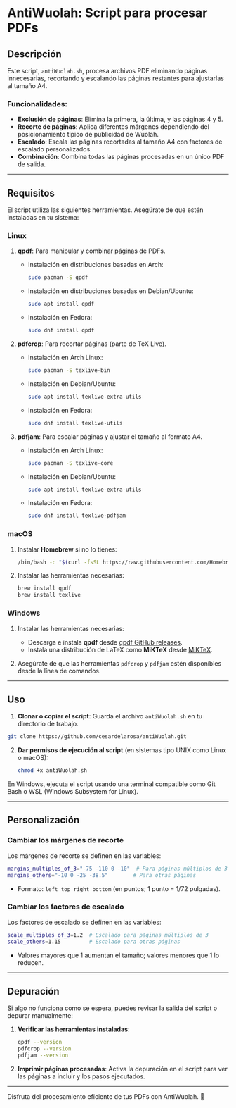 # AntiWuolah: Script para procesar PDFs

## Descripción
Este script, `antiWuolah.sh`, procesa archivos PDF eliminando páginas innecesarias, recortando y escalando las páginas restantes para ajustarlas al tamaño A4.

### Funcionalidades:
- **Exclusión de páginas**: Elimina la primera, la última, y las páginas 4 y 5.
- **Recorte de páginas**: Aplica diferentes márgenes dependiendo del posicionamiento típico de publicidad de Wuolah.
- **Escalado**: Escala las páginas recortadas al tamaño A4 con factores de escalado personalizados.
- **Combinación**: Combina todas las páginas procesadas en un único PDF de salida.

---

## Requisitos
El script utiliza las siguientes herramientas. Asegúrate de que estén instaladas en tu sistema:

### Linux
1. **qpdf**: Para manipular y combinar páginas de PDFs.
   - Instalación en distribuciones basadas en Arch:
     ```bash
     sudo pacman -S qpdf
     ```
   - Instalación en distribuciones basadas en Debian/Ubuntu:
     ```bash
     sudo apt install qpdf
     ```
   - Instalación en Fedora:
     ```bash
     sudo dnf install qpdf
     ```

2. **pdfcrop**: Para recortar páginas (parte de TeX Live).
   - Instalación en Arch Linux:
     ```bash
     sudo pacman -S texlive-bin
     ```
   - Instalación en Debian/Ubuntu:
     ```bash
     sudo apt install texlive-extra-utils
     ```
   - Instalación en Fedora:
     ```bash
     sudo dnf install texlive-utils
     ```

3. **pdfjam**: Para escalar páginas y ajustar el tamaño al formato A4.
   - Instalación en Arch Linux:
     ```bash
     sudo pacman -S texlive-core
     ```
   - Instalación en Debian/Ubuntu:
     ```bash
     sudo apt install texlive-extra-utils
     ```
   - Instalación en Fedora:
     ```bash
     sudo dnf install texlive-pdfjam
     ```

### macOS
1. Instalar **Homebrew** si no lo tienes:
   ```bash
   /bin/bash -c "$(curl -fsSL https://raw.githubusercontent.com/Homebrew/install/HEAD/install.sh)"
   ```
2. Instalar las herramientas necesarias:
   ```bash
   brew install qpdf
   brew install texlive
   ```

### Windows
1. Instalar las herramientas necesarias:
   - Descarga e instala **qpdf** desde [qpdf GitHub releases](https://github.com/qpdf/qpdf/releases).
   - Instala una distribución de LaTeX como **MiKTeX** desde [MiKTeX](https://miktex.org/download).

2. Asegúrate de que las herramientas `pdfcrop` y `pdfjam` estén disponibles desde la línea de comandos.

---

## Uso

1. **Clonar o copiar el script**: Guarda el archivo `antiWuolah.sh` en tu directorio de trabajo.
  ```bash
  git clone https://github.com/cesardelarosa/antiWuolah.git
  ```

2. **Dar permisos de ejecución al script** (en sistemas tipo UNIX como Linux o macOS):
   ```bash
   chmod +x antiWuolah.sh
   ```

En Windows, ejecuta el script usando una terminal compatible como Git Bash o WSL (Windows Subsystem for Linux).

---

## Personalización

### Cambiar los márgenes de recorte
Los márgenes de recorte se definen en las variables:
```bash
margins_multiples_of_3="-75 -110 0 -10"  # Para páginas múltiplos de 3
margins_others="-10 0 -25 -38.5"        # Para otras páginas
```
- Formato: `left top right bottom` (en puntos; 1 punto = 1/72 pulgadas).

### Cambiar los factores de escalado
Los factores de escalado se definen en las variables:
```bash
scale_multiples_of_3=1.2  # Escalado para páginas múltiplos de 3
scale_others=1.15         # Escalado para otras páginas
```
- Valores mayores que 1 aumentan el tamaño; valores menores que 1 lo reducen.

---

## Depuración
Si algo no funciona como se espera, puedes revisar la salida del script o depurar manualmente:

1. **Verificar las herramientas instaladas**:
   ```bash
   qpdf --version
   pdfcrop --version
   pdfjam --version
   ```

2. **Imprimir páginas procesadas**:
   Activa la depuración en el script para ver las páginas a incluir y los pasos ejecutados.

---

Disfruta del procesamiento eficiente de tus PDFs con AntiWuolah. 🚀

